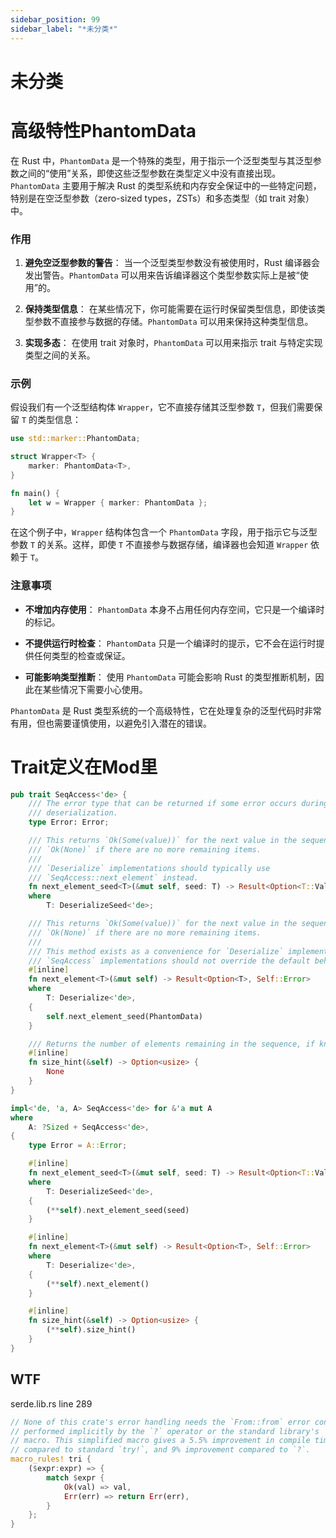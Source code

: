 ```yaml
---
sidebar_position: 99
sidebar_label: "*未分类*"
---
```

# 未分类



# 高级特性PhantomData

在 Rust 中，`PhantomData` 是一个特殊的类型，用于指示一个泛型类型与其泛型参数之间的“使用”关系，即使这些泛型参数在类型定义中没有直接出现。`PhantomData` 主要用于解决 Rust 的类型系统和内存安全保证中的一些特定问题，特别是在空泛型参数（zero-sized types，ZSTs）和多态类型（如 trait 对象）中。

### 作用

1. **避免空泛型参数的警告**：
   当一个泛型类型参数没有被使用时，Rust 编译器会发出警告。`PhantomData` 可以用来告诉编译器这个类型参数实际上是被“使用”的。

2. **保持类型信息**：
   在某些情况下，你可能需要在运行时保留类型信息，即使该类型参数不直接参与数据的存储。`PhantomData` 可以用来保持这种类型信息。

3. **实现多态**：
   在使用 trait 对象时，`PhantomData` 可以用来指示 trait 与特定实现类型之间的关系。

### 示例

假设我们有一个泛型结构体 `Wrapper`，它不直接存储其泛型参数 `T`，但我们需要保留 `T` 的类型信息：

```rust
use std::marker::PhantomData;

struct Wrapper<T> {
    marker: PhantomData<T>,
}

fn main() {
    let w = Wrapper { marker: PhantomData };
}
```

在这个例子中，`Wrapper` 结构体包含一个 `PhantomData` 字段，用于指示它与泛型参数 `T` 的关系。这样，即使 `T` 不直接参与数据存储，编译器也会知道 `Wrapper` 依赖于 `T`。

### 注意事项

- **不增加内存使用**：
  `PhantomData` 本身不占用任何内存空间，它只是一个编译时的标记。

- **不提供运行时检查**：
  `PhantomData` 只是一个编译时的提示，它不会在运行时提供任何类型的检查或保证。

- **可能影响类型推断**：
  使用 `PhantomData` 可能会影响 Rust 的类型推断机制，因此在某些情况下需要小心使用。

`PhantomData` 是 Rust 类型系统的一个高级特性，它在处理复杂的泛型代码时非常有用，但也需要谨慎使用，以避免引入潜在的错误。


# Trait定义在Mod里
```rust
pub trait SeqAccess<'de> {
    /// The error type that can be returned if some error occurs during
    /// deserialization.
    type Error: Error;

    /// This returns `Ok(Some(value))` for the next value in the sequence, or
    /// `Ok(None)` if there are no more remaining items.
    ///
    /// `Deserialize` implementations should typically use
    /// `SeqAccess::next_element` instead.
    fn next_element_seed<T>(&mut self, seed: T) -> Result<Option<T::Value>, Self::Error>
    where
        T: DeserializeSeed<'de>;

    /// This returns `Ok(Some(value))` for the next value in the sequence, or
    /// `Ok(None)` if there are no more remaining items.
    ///
    /// This method exists as a convenience for `Deserialize` implementations.
    /// `SeqAccess` implementations should not override the default behavior.
    #[inline]
    fn next_element<T>(&mut self) -> Result<Option<T>, Self::Error>
    where
        T: Deserialize<'de>,
    {
        self.next_element_seed(PhantomData)
    }

    /// Returns the number of elements remaining in the sequence, if known.
    #[inline]
    fn size_hint(&self) -> Option<usize> {
        None
    }
}

impl<'de, 'a, A> SeqAccess<'de> for &'a mut A
where
    A: ?Sized + SeqAccess<'de>,
{
    type Error = A::Error;

    #[inline]
    fn next_element_seed<T>(&mut self, seed: T) -> Result<Option<T::Value>, Self::Error>
    where
        T: DeserializeSeed<'de>,
    {
        (**self).next_element_seed(seed)
    }

    #[inline]
    fn next_element<T>(&mut self) -> Result<Option<T>, Self::Error>
    where
        T: Deserialize<'de>,
    {
        (**self).next_element()
    }

    #[inline]
    fn size_hint(&self) -> Option<usize> {
        (**self).size_hint()
    }
}
```

## WTF
serde.lib.rs line 289
```rust
// None of this crate's error handling needs the `From::from` error conversion
// performed implicitly by the `?` operator or the standard library's `try!`
// macro. This simplified macro gives a 5.5% improvement in compile time
// compared to standard `try!`, and 9% improvement compared to `?`.
macro_rules! tri {
    ($expr:expr) => {
        match $expr {
            Ok(val) => val,
            Err(err) => return Err(err),
        }
    };
}
```

